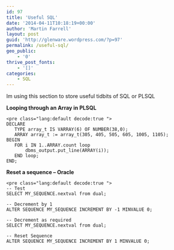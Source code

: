 ```yaml
---
id: 97
title: 'Useful SQL'
date: '2014-04-11T10:18:19+00:00'
author: 'Martin Farrell'
layout: post
guid: 'http://glenware.wordpress.com/?p=97'
permalink: /useful-sql/
geo_public:
    - '0'
thrive_post_fonts:
    - '[]'
categories:
    - SQL
---
```


Im using this section to store useful tidbits of SQL or PLSQL

**Looping through an Array in PLSQL**

```
<pre class="lang:default decode:true ">
DECLARE
   TYPE array_t IS VARRAY(6) OF NUMBER(38,0);
   ARRAY array_t := array_t(305, 405, 505, 605, 1005, 1105);
BEGIN
   FOR i IN 1..ARRAY.count loop
       dbms_output.put_line(ARRAY(i));
   END loop;
END;
```

**Reset a sequence – Oracle**

```
<pre class="lang:default decode:true ">
-- Test
SELECT MY_SEQUENCE.nextval from dual;

-- Decrement by 1
ALTER SEQUENCE MY_SEQUENCE INCREMENT BY -1 MINVALUE 0;

-- Decrement as required
SELECT MY_SEQUENCE.nextval from dual;

-- Reset Sequence
ALTER SEQUENCE MY_SEQUENCE INCREMENT BY 1 MINVALUE 0;
```